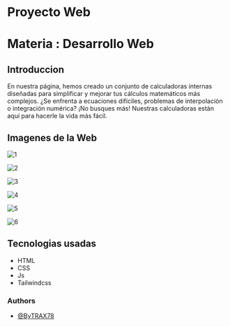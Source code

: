 # Proyecto Web 
# Materia : Desarrollo Web


## Introduccion

En nuestra página, hemos creado un conjunto de calculadoras internas diseñadas para simplificar y mejorar tus cálculos matemáticos más complejos. ¿Se enfrenta a ecuaciones difíciles, problemas de interpolación o integración numérica? ¡No busques más! Nuestras calculadoras están aquí para hacerle la vida más fácil.

## Imagenes de la Web

![1](https://i.postimg.cc/2jqX8mN5/1.jpg)

![2](https://i.postimg.cc/ZY1sWgJx/2.jpg)

![3](https://i.postimg.cc/N0fdhvxB/3.jpg)

![4](https://i.postimg.cc/t4zBm4WB/4.jpg)

![5](https://i.postimg.cc/8zGyH6JF/5.jpg)

![6](https://i.postimg.cc/02DWDfQR/6.jpg)
 




## Tecnologias usadas
* HTML
* CSS
* Js
* Tailwindcss

### Authors

- [@ByTRAX78](https://github.com/ByTRAX78)
